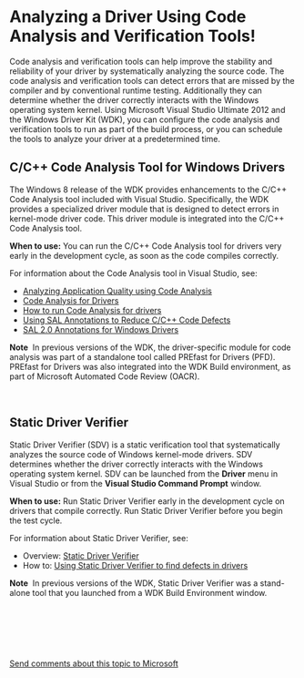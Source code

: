 Analyzing a Driver Using Code Analysis and Verification Tools!
==============================================================================================================================================

Code analysis and verification tools can help improve the stability and reliability of your driver by systematically analyzing the source code. The code analysis and verification tools can detect errors that are missed by the compiler and by conventional runtime testing. Additionally they can determine whether the driver correctly interacts with the Windows operating system kernel. Using Microsoft Visual Studio Ultimate 2012 and the Windows Driver Kit (WDK), you can configure the code analysis and verification tools to run as part of the build process, or you can schedule the tools to analyze your driver at a predetermined time.

<span id="C_C___Code_Analysis_Tool_for_Windows_Drivers"></span><span id="c_c___code_analysis_tool_for_windows_drivers"></span><span id="C_C___CODE_ANALYSIS_TOOL_FOR_WINDOWS_DRIVERS"></span>C/C++ Code Analysis Tool for Windows Drivers
-----------------------------------------------------------------------------------------------------------------------------------------------------------------------------------------------------------------------------------------

The Windows 8 release of the WDK provides enhancements to the C/C++ Code Analysis tool included with Visual Studio. Specifically, the WDK provides a specialized driver module that is designed to detect errors in kernel-mode driver code. This driver module is integrated into the C/C++ Code Analysis tool.

**When to use:** You can run the C/C++ Code Analysis tool for drivers very early in the development cycle, as soon as the code compiles correctly.

For information about the Code Analysis tool in Visual Studio, see:

-   [Analyzing Application Quality using Code Analysis](http://go.microsoft.com/fwlink/p/?linkid=226836)
-   [Code Analysis for Drivers](https://msdn.microsoft.com/en-us/Library/Windows/Hardware/Hh454182)
-   [How to run Code Analysis for drivers](https://msdn.microsoft.com/en-us/Library/Windows/Hardware/Hh454219)
-   [Using SAL Annotations to Reduce C/C++ Code Defects](http://go.microsoft.com/fwlink/p/?linkid=247283)
-   [SAL 2.0 Annotations for Windows Drivers](https://msdn.microsoft.com/en-us/Library/Windows/Hardware/Hh454237)

**Note**  In previous versions of the WDK, the driver-specific module for code analysis was part of a standalone tool called PREfast for Drivers (PFD). PREfast for Drivers was also integrated into the WDK Build environment, as part of Microsoft Automated Code Review (OACR).

 

<span id="Static_Driver_Verifier"></span><span id="static_driver_verifier"></span><span id="STATIC_DRIVER_VERIFIER"></span>Static Driver Verifier
-------------------------------------------------------------------------------------------------------------------------------------------------

Static Driver Verifier (SDV) is a static verification tool that systematically analyzes the source code of Windows kernel-mode drivers. SDV determines whether the driver correctly interacts with the Windows operating system kernel. SDV can be launched from the **Driver** menu in Visual Studio or from the **Visual Studio Command Prompt** window.

**When to use:** Run Static Driver Verifier early in the development cycle on drivers that compile correctly. Run Static Driver Verifier before you begin the test cycle.

For information about Static Driver Verifier, see:

-   Overview: [Static Driver Verifier](https://msdn.microsoft.com/en-us/Library/Windows/Hardware/Ff552808)
-   How to: [Using Static Driver Verifier to find defects in drivers](https://msdn.microsoft.com/en-us/Library/Windows/Hardware/Hh454281)

**Note**  In previous versions of the WDK, Static Driver Verifier was a stand-alone tool that you launched from a WDK Build Environment window.

 

 

 

[Send comments about this topic to Microsoft](mailto:wsddocfb@microsoft.com?subject=Documentation%20feedback%20[VsDriver\vsdriver]:%20Analyzing%20a%20Driver%20Using%20Code%20Analysis%20and%20Verification%20Tools%20%20RELEASE:%20%289/30/2015%29&body=%0A%0APRIVACY%20STATEMENT%0A%0AWe%20use%20your%20feedback%20to%20improve%20the%20documentation.%20We%20don't%20use%20your%20email%20address%20for%20any%20other%20purpose,%20and%20we'll%20remove%20your%20email%20address%20from%20our%20system%20after%20the%20issue%20that%20you're%20reporting%20is%20fixed.%20While%20we're%20working%20to%20fix%20this%20issue,%20we%20might%20send%20you%20an%20email%20message%20to%20ask%20for%20more%20info.%20Later,%20we%20might%20also%20send%20you%20an%20email%20message%20to%20let%20you%20know%20that%20we've%20addressed%20your%20feedback.%0A%0AFor%20more%20info%20about%20Microsoft's%20privacy%20policy,%20see%20http://privacy.microsoft.com/en-us/default. "Send comments about this topic to Microsoft")


